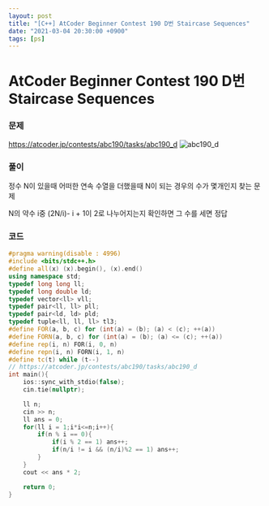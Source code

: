 ```yaml
---
layout: post
title: "[C++] AtCoder Beginner Contest 190 D번 Staircase Sequences"
date: "2021-03-04 20:30:00 +0900"
tags: [ps]
---
```


# AtCoder Beginner Contest 190 D번 Staircase Sequences
### 문제

https://atcoder.jp/contests/abc190/tasks/abc190_d
![abc190_d](https://i.imgur.com/t7bjYTI.png)
  
  
### 풀이

정수 N이 있을때 어떠한 연속 수열을 더했을때 N이 되는 경우의 수가 몇개인지 찾는 문제

N의 약수 i중 (2N/i)- i + 1이 2로 나누어지는지 확인하면 그 수를 세면 정답

### 코드

```cpp
#pragma warning(disable : 4996)
#include <bits/stdc++.h>
#define all(x) (x).begin(), (x).end()
using namespace std;
typedef long long ll;
typedef long double ld;
typedef vector<ll> vll;
typedef pair<ll, ll> pll;
typedef pair<ld, ld> pld;
typedef tuple<ll, ll, ll> tl3;
#define FOR(a, b, c) for (int(a) = (b); (a) < (c); ++(a))
#define FORN(a, b, c) for (int(a) = (b); (a) <= (c); ++(a))
#define rep(i, n) FOR(i, 0, n)
#define repn(i, n) FORN(i, 1, n)
#define tc(t) while (t--)
// https://atcoder.jp/contests/abc190/tasks/abc190_d
int main(){
    ios::sync_with_stdio(false);
    cin.tie(nullptr);

    ll n;
    cin >> n;
    ll ans = 0;
    for(ll i = 1;i*i<=n;i++){
        if(n % i == 0){
            if(i % 2 == 1) ans++;
            if(n/i != i && (n/i)%2 == 1) ans++;
        }
    }
    cout << ans * 2;

    return 0;
}
```